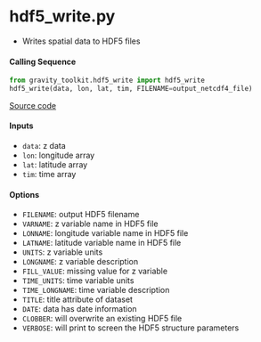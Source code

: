 hdf5_write.py
=============

 - Writes spatial data to HDF5 files    

#### Calling Sequence
```python
from gravity_toolkit.hdf5_write import hdf5_write
hdf5_write(data, lon, lat, tim, FILENAME=output_netcdf4_file)
```
[Source code](https://github.com/tsutterley/read-GRACE-harmonics/blob/master/gravity_toolkit/hdf5_write.py)

#### Inputs
 - `data`: z data
 - `lon`: longitude array
 - `lat`: latitude array
 - `tim`: time array

#### Options
 - `FILENAME`: output HDF5 filename
 - `VARNAME`: z variable name in HDF5 file
 - `LONNAME`: longitude variable name in HDF5 file
 - `LATNAME`: latitude variable name in HDF5 file
 - `UNITS`: z variable units
 - `LONGNAME`: z variable description
 - `FILL_VALUE`: missing value for z variable
 - `TIME_UNITS`: time variable units
 - `TIME_LONGNAME`: time variable description
 - `TITLE`: title attribute of dataset
 - `DATE`: data has date information
 - `CLOBBER`: will overwrite an existing HDF5 file
 - `VERBOSE`: will print to screen the HDF5 structure parameters
